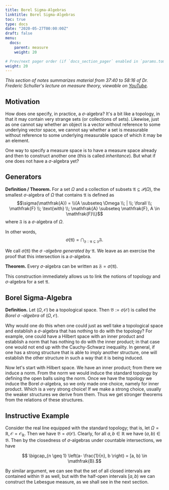 ```yaml
---
title: Borel Sigma-Algebras
linktitle: Borel Sigma-Algebras
toc: true
type: docs
date: "2020-05-27T00:00:00Z"
draft: false
menu:
  docs:
    parent: measure
    weight: 20

# Prev/next pager order (if `docs_section_pager` enabled in `params.toml`)
weight: 20
---
```

*This section of notes summarizes material from 37:40 to 58:16 of Dr. Frederic Schuller's lecture on measure theory, viewable on [YouTube](https://youtu.be/6ad9V8gvyBQ?t=2216).*

## Motivation
How does one specify, in practice, a $\sigma$-algebra?  It's a bit like a topology, in that it may contain very strange sets (or collections of sets).  Likewise, just as one cannot say whether an object is a vector without reference to some underlying vector space, we cannot say whether a set is measurable without reference to some underlying measurable space of which it may be an element. 

One way to specify a measure space is to have a measure space already and then to construct another one (this is called *inheritance*).  But what if one does not have a $\sigma$-algebra yet?  

## Generators
**Definition / Theorem.** For a set $\Omega$ and a collection of subsets $\mathfrak{A} \subseteq \mathscr{P}(\Omega)$, the smallest $\sigma$-algebra of $\Omega$ that contains $\mathfrak{A}$ is defined as 
$$\sigma(\mathfrak{A}) = \\{A \subseteq \Omega \\; | \\; \forall \\; \mathfrak{F} \\; \text{with} \\; \mathfrak{A} \subseteq \mathfrak{F}, A \in \mathfrak{F}\\}$$
where $\mathfrak{F}$ is a $\sigma$-algebra of $\Omega$.

In other words, 
$$\sigma(\mathfrak{A}) = \bigcap_{\mathfrak{F}: \mathfrak{A} \subseteq \mathfrak{F}} \mathfrak{F}.$$

We call $\sigma(\mathfrak{A})$ the $\sigma$ *-algebra generated by* $\mathfrak{A}$.  We leave as an exercise the proof that this intersection is a $\sigma$-algebra.

**Theorem.**  Every $\sigma$-algebra can be written as $\mathfrak{F} = \sigma(\mathfrak{A})$.

This construction immediately allows us to link the notions of topology and $\sigma$-algebra for a set $\mathfrak{A}$.  

## Borel Sigma-Algebra
**Definition.** Let $(\Omega, \mathscr{O})$ be a topological space.  Then $\mathfrak{B} := \sigma(\mathscr{O})$ is called the *Borel $\sigma$ -algebra* of $(\Omega, \mathscr{O})$.

Why would one do this when one could just as well take a topological space and establish a $\sigma$-algebra that has nothing to do with the topology?  For example, one could have a Hilbert space with an inner product and establish a norm that has nothing to do with the inner product; in that case one would not end up with the Cauchy-Schwarz inequality.  In general, if one has a strong structure that is able to imply another structure, one will establish the other structure in such a way that it is being induced.  

Now let's start with Hilbert space.  We have an inner product; from there we induce a norm.  From the norm we would induce the standard topology by defining the open balls using the norm.  Once we have the topology we induce the Borel $\sigma$-algebra, so we only made one choice, namely for inner product.  Which is a very strong choice!  If we make a strong choice, usually the weaker structures we derive from them.  Thus we get stronger theorems from the relations of these structures.  

## Instructive Example
Consider the real line equipped with the standard topology; that is, let $\Omega = \mathbb{R}, \mathscr{O}=\mathscr{O}_{\mathbb{R}}$. Then we have $\mathfrak{B} = \sigma(\mathscr{O})$.  Clearly, for all $a, b \in \mathbb{R}$ we have $(a, b) \in \mathfrak{B}$.  Then by the closedness of $\sigma$-algebras under countable intersections, we have 

$$ \bigcap_{n \geq 1} \left(a- \frac{1}{n}, b \right) = [a, b) \in \mathfrak{B}.$$

By similar argument, we can see that the set of all closed intervals are contained within $\mathfrak{B}$ as well, but with the half-open intervals $[a, b)$ we can construct the Lebesgue measure, as we shall see in the next section.  
